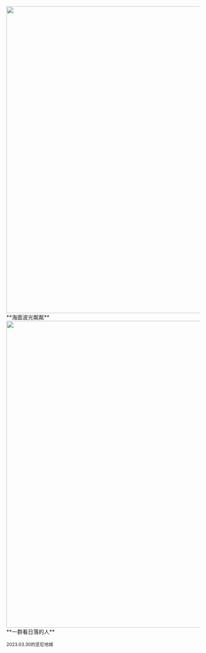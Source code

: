 <img src="https://cdn.jsdelivr.net/gh/lifeiny/imageField/kennedytown1_1.JPG" width="800" />
**海面波光粼粼**
<img src="https://cdn.jsdelivr.net/gh/lifeiny/imageField/kennedytown1_2.JPG" width="800" />
**一群看日落的人**

<small>2023.03.30的坚尼地城</small> 
